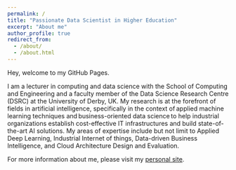 ```yaml
---
permalink: /
title: "Passionate Data Scientist in Higher Education"
excerpt: "About me"
author_profile: true
redirect_from:
  - /about/
  - /about.html
---
```

Hey, welcome to my GitHub Pages.

I am a lecturer in computing and data science with the School of Computing and Engineering and a faculty member of the Data Science Research Centre (DSRC) at the University of Derby, UK. My research is at the forefront of fields in artificial intelligence, specifically in the context of applied machine learning techniques and business-oriented data science to help industrial organizations establish cost-effective IT infrastructures and build state-of-the-art AI solutions. My areas of expertise include but not limit to Applied Deep Learning, Industrial Internet of things, Data-driven Business Intelligence, and Cloud Architecture Design and Evaluation.

For more information about me, please visit my [personal site](https://boyuan.co.uk/). 
